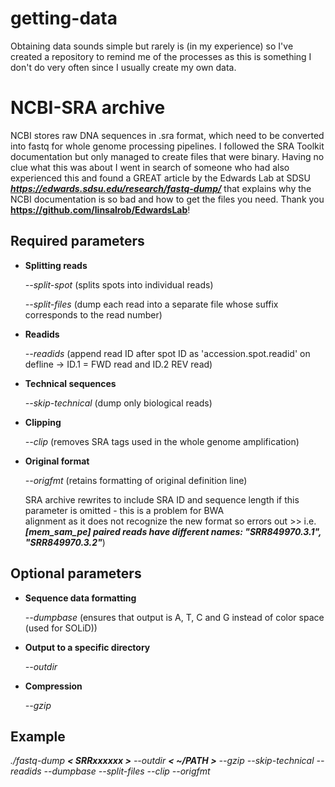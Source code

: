 # getting-data
Obtaining data sounds simple but rarely is (in my experience) so I've created a repository to remind me of the processes as this is something I don't do very often since I usually create my own data.

# NCBI-SRA archive
NCBI stores raw DNA sequences in .sra format, which need to be converted into fastq for whole genome processing pipelines. I followed the SRA Toolkit documentation but only managed to create files that were binary. Having no clue what this was about I went in search of someone who had also experienced this and found a GREAT article by the Edwards Lab at SDSU ***https://edwards.sdsu.edu/research/fastq-dump/*** that explains why the NCBI documentation is so bad and how to get the files you need. Thank you **https://github.com/linsalrob/EdwardsLab**!

## Required parameters
- **Splitting reads**

  *--split-spot* (splits spots into individual reads)
  
  *--split-files* (dump each read into a separate file whose suffix corresponds to the read number)

- **Readids**
  
  *--readids* (append read ID after spot ID  as 'accession.spot.readid' on defline -> ID.1 = FWD read and ID.2 REV read)

- **Technical sequences**
  
  *--skip-technical* (dump only biological reads)

- **Clipping**
  
  *--clip* (removes SRA tags used in the whole genome amplification)
  
- **Original format**
  
  *--origfmt* (retains formatting of original definition line)
  
     SRA archive rewrites to include SRA ID and sequence length if this parameter is omitted - this is a problem for BWA  
     alignment as it does not recognize the new format so errors out >> i.e. ***[mem_sam_pe] paired reads have different names: 
     "SRR849970.3.1", "SRR849970.3.2"***)

## Optional parameters
- **Sequence data formatting**
  
  *--dumpbase* (ensures that output is A, T, C and G instead of color space (used for SOLiD))

- **Output to a specific directory**
  
  *--outdir* <path>
  
- **Compression**

  *--gzip*
  
## Example
  
  *./fastq-dump* ***< SRRxxxxxx >*** *--outdir* ***< ~/PATH >*** *--gzip* *--skip-technical* *--readids* *--dumpbase* *--split-files* *--clip* *--origfmt*

